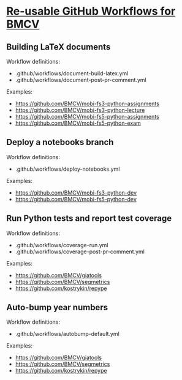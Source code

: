 # [Re-usable GitHub Workflows for BMCV]()

## Building LaTeX documents

Workflow definitions:

- .github/workflows/document-build-latex.yml
- .github/workflows/document-post-pr-comment.yml

Examples:

- https://github.com/BMCV/mobi-fs3-python-assignments
- https://github.com/BMCV/mobi-fs3-python-lecture
- https://github.com/BMCV/mobi-fs5-python-assignments
- https://github.com/BMCV/mobi-fs5-python-exam

## Deploy a notebooks branch

Workflow definitions:

- .github/workflows/deploy-notebooks.yml

Examples:

- https://github.com/BMCV/mobi-fs3-python-dev
- https://github.com/BMCV/mobi-fs5-python-dev

## Run Python tests and report test coverage

Workflow definitions:

- .github/workflows/coverage-run.yml
- .github/workflows/coverage-post-pr-comment.yml

Examples:

- https://github.com/BMCV/giatools
- https://github.com/BMCV/segmetrics
- https://github.com/kostrykin/repype

## Auto-bump year numbers

Workflow definitions:

- .github/workflows/autobump-default.yml

Examples:

- https://github.com/BMCV/giatools
- https://github.com/BMCV/segmetrics
- https://github.com/kostrykin/repype
